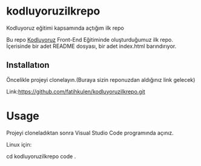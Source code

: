 # kodluyoruzilkrepo
Kodluyoruz eğitimi kapsamında açtığım ilk repo



Bu repo [Kodluyoruz](kodluyoruz.org) Front-End Eğitiminde oluşturduğumuz ilk repo. İçerisinde bir adet README dosyası, bir adet index.html barındırıyor. 
## Installatıon

 Öncelikle projeyi clonelayın.(Buraya sizin reponuzdan aldığınız link gelecek)

 Link:https://github.com/fatihkulen/kodluyoruzilkrepo.git


 # Usage

 Projeyi cloneladıktan sonra Visual Studio Code programında açınız.

 Linux için:

 cd kodluyoruzilkrepo
 code .